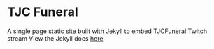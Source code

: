 TJC Funeral
======================
A single page static site built with Jekyll to embed TJCFuneral Twitch stream
View the Jekyll docs [here](https://jekyllrb.com/docs/)
